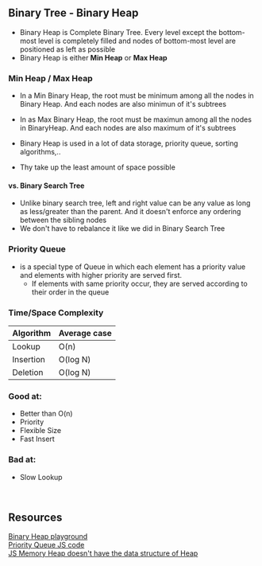 ## Binary Tree - Binary Heap

- Binary Heap is Complete Binary Tree. Every level except the bottom-most level is completely filled and nodes of bottom-most level are positioned as left as possible
- Binary Heap is either **Min Heap** or **Max Heap**

### Min Heap / Max Heap

- In a Min Binary Heap, the root must be minimum among all the nodes in Binary Heap. And each nodes are also minimun of it's subtrees
- In as Max Binary Heap, the root must be maximun among all the nodes in BinaryHeap. And each nodes are also maximum of it's subtrees

- Binary Heap is used in a lot of data storage, priority queue, sorting algorithms,..
- Thy take up the least amount of space possible

#### vs. Binary Search Tree

- Unlike binary search tree, left and right value can be any value as long as less/greater than the parent. And it doesn't enforce any ordering between the sibling nodes
- We don't have to rebalance it like we did in Binary Search Tree

### Priority Queue

- is a special type of Queue in which each element has a priority value and elements with higher priority are served first.
  - If elements with same priority occur, they are served according to their order in the queue

### Time/Space Complexity

| Algorithm | Average case |
| --------- | ------------ |
| Lookup    | O(n)         |
| Insertion | O(log N)     |
| Deletion  | O(log N)     |

### Good at:

- Better than O(n)
- Priority
- Flexible Size
- Fast Insert

### Bad at:

- Slow Lookup

<br />

## Resources

[Binary Heap playground](https://visualgo.net/en/heap)\
[Priority Queue JS code](https://www.geeksforgeeks.org/implementation-priority-queue-javascript/)\
[JS Memory Heap doesn't have the data structure of Heap](https://stackoverflow.com/questions/1699057/why-are-two-different-concepts-both-called-heap)
